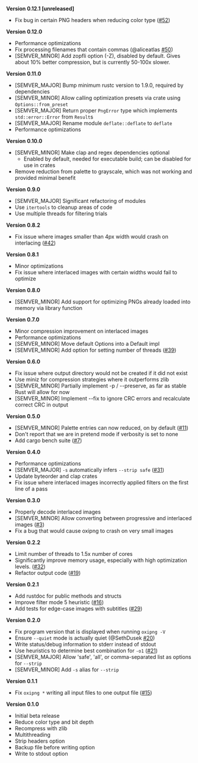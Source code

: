 **Version 0.12.1 [unreleased]**
 - Fix bug in certain PNG headers when reducing color type ([#52](https://github.com/shssoichiro/oxipng/issues/52))

**Version 0.12.0**
 - Performance optimizations
 - Fix processing filenames that contain commas (@aliceatlas [#50](https://github.com/shssoichiro/oxipng/pull/50))
 - [SEMVER_MINOR] Add zopfli option (-Z), disabled by default. Gives about 10% better compression, but is currently 50-100x slower.

**Version 0.11.0**
 - [SEMVER_MAJOR] Bump minimum rustc version to 1.9.0, required by dependencies
 - [SEMVER_MINOR] Allow calling optimization presets via crate using `Options::from_preset`
 - [SEMVER_MAJOR] Return proper `PngError` type which implements `std::error::Error` from `Result`s
 - [SEMVER_MAJOR] Rename module `deflate::deflate` to `deflate`
 - Performance optimizations

**Version 0.10.0**
 - [SEMVER_MINOR] Make clap and regex dependencies optional
   - Enabled by default, needed for executable build; can be disabled for use in crates
 - Remove reduction from palette to grayscale, which was not working and provided minimal benefit

**Version 0.9.0**
 - [SEMVER_MAJOR] Significant refactoring of modules
 - Use `itertools` to cleanup areas of code
 - Use multiple threads for filtering trials

**Version 0.8.2**
 - Fix issue where images smaller than 4px width would crash on interlacing ([#42](https://github.com/shssoichiro/oxipng/issues/42))

**Version 0.8.1**
 - Minor optimizations
 - Fix issue where interlaced images with certain widths would fail to optimize

**Version 0.8.0**
 - [SEMVER_MINOR] Add support for optimizing PNGs already loaded into memory via library function

**Version 0.7.0**
 - Minor compression improvement on interlaced images
 - Performance optimizations
 - [SEMVER_MINOR] Move default Options into a Default impl
 - [SEMVER_MINOR] Add option for setting number of threads ([#39](https://github.com/shssoichiro/oxipng/issues/39))

**Version 0.6.0**
 - Fix issue where output directory would not be created if it did not exist
 - Use miniz for compression strategies where it outperforms zlib
 - [SEMVER_MINOR] Partially implement -p / --preserve, as far as stable Rust will allow for now
 - [SEMVER_MINOR] Implement --fix to ignore CRC errors and recalculate correct CRC in output

**Version 0.5.0**
 - [SEMVER_MINOR] Palette entries can now reduced, on by default ([#11](https://github.com/shssoichiro/oxipng/issues/11))
 - Don't report that we are in pretend mode if verbosity is set to none
 - Add cargo bench suite ([#7](https://github.com/shssoichiro/oxipng/issues/7))

**Version 0.4.0**
 - Performance optimizations
 - [SEMVER_MAJOR] `-s` automatically infers `--strip safe` ([#31](https://github.com/shssoichiro/oxipng/issues/31))
 - Update byteorder and clap crates
 - Fix issue where interlaced images incorrectly applied filters on the first line of a pass

**Version 0.3.0**
 - Properly decode interlaced images
 - [SEMVER_MINOR] Allow converting between progressive and interlaced images ([#3](https://github.com/shssoichiro/oxipng/issues/3))
 - Fix a bug that would cause oxipng to crash on very small images

**Version 0.2.2**
 - Limit number of threads to 1.5x number of cores
 - Significantly improve memory usage, especially with high optimization levels. ([#32](https://github.com/shssoichiro/oxipng/issues/32))
 - Refactor output code ([#19](https://github.com/shssoichiro/oxipng/issues/19))

**Version 0.2.1**
 - Add rustdoc for public methods and structs
 - Improve filter mode 5 heuristic ([#16](https://github.com/shssoichiro/oxipng/issues/16))
 - Add tests for edge-case images with subtitles ([#29](https://github.com/shssoichiro/oxipng/issues/29))

**Version 0.2.0**
 - Fix program version that is displayed when running `oxipng -V`
 - Ensure `--quiet` mode is actually quiet (@SethDusek [#20](https://github.com/shssoichiro/oxipng/pull/20))
 - Write status/debug information to stderr instead of stdout
 - Use heuristics to determine best combination for `-o1` ([#21](https://github.com/shssoichiro/oxipng/issues/21))
 - [SEMVER_MAJOR] Allow 'safe', 'all', or comma-separated list as options for `--strip`
 - [SEMVER_MINOR] Add `-s` alias for `--strip`

**Version 0.1.1**
 - Fix `oxipng *` writing all input files to one output file ([#15](https://github.com/shssoichiro/oxipng/issues/15))

**Version 0.1.0**
 - Initial beta release
 - Reduce color type and bit depth
 - Recompress with zlib
 - Multithreading
 - Strip headers option
 - Backup file before writing option
 - Write to stdout option
